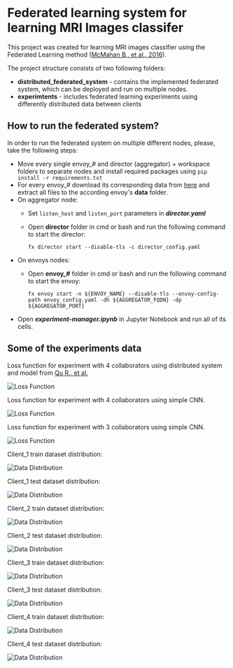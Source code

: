 # Federated learning system for learning MRI Images classifer

This project was created for learning MRI images classifier using the Federated Learning method ([McMahan B., et al., 2016](https://arxiv.org/abs/1602.05629)). 

The project structure consists of two following folders:
- **distributed_federated_system** - contains the implemented federated system, which can be deployed and run on multiple nodes.
- **experimtents** - includes federated learning experiments using differently distributed data between clients

## How to run the federated system?

In order to run the federated system on multiple different nodes, please, take the following steps:
- Move every single envoy_#  and director (aggregator) + workspace folders to separate nodes and install required packages using ```pip install -r requirements.txt```
- For every envoy_# download its corresponding data from [here](https://drive.google.com/drive/folders/1AK5SGLVvkVwENcU2LSI1VudoYdnfWqfJ?usp=sharing) and extract all files to the according envoy's **data** folder.
- On aggregator node:
    - Set ```listen_host``` and ```listen_port``` parameters in ***director.yaml***
    - Open **director** folder in cmd or bash and run the following command to start the director:

        ```fx director start --disable-tls -c director_config.yaml```
- On envoys nodes:
    - Open **envoy_#** folder in cmd or bash and run the following command to start the envoy:
        
        ```fx envoy start -n ${ENVOY_NAME} --disable-tls --envoy-config-path envoy_config.yaml -dh ${AGGREGATOR_FQDN} -dp ${AGGREGATOR_PORT}```
- Open ***experiment-manager.ipynb*** in Jupyter Notebook and run all of its cells.


## Some of the experiments data

Loss function for experiment with 4 collaborators using distributed system and model from [Qu R., et al.](https://www.mdpi.com/2078-2489/13/3/124)

![Loss Function](https://github.com/olegov99/openfl-mri/blob/master/experiments/loss_4_col_openfl.png)

Loss function for experiment with 4 collaborators using simple CNN.

![Loss Function](https://github.com/olegov99/openfl-mri/blob/master/experiments/4_col_loss.png)

Loss function for experiment with 3 collaborators using simple CNN.

![Loss Function](https://github.com/olegov99/openfl-mri/blob/master/experiments/3_col_loss.png)

Client_1 train dataset distribution:

![Data Distribution](https://github.com/olegov99/openfl-mri/blob/master/experiments/clients_data_distribution/client_1_train.png)

Client_1 test dataset distribution:

![Data Distribution](https://github.com/olegov99/openfl-mri/blob/master/experiments/clients_data_distribution/client_1_test.png)

Client_2 train dataset distribution:

![Data Distribution](https://github.com/olegov99/openfl-mri/blob/master/experiments/clients_data_distribution/client_2_train.png)

Client_2 test dataset distribution:

![Data Distribution](https://github.com/olegov99/openfl-mri/blob/master/experiments/clients_data_distribution/client_2_test.png)

Client_3 train dataset distribution:

![Data Distribution](https://github.com/olegov99/openfl-mri/blob/master/experiments/clients_data_distribution/client_3_train.png)

Client_3 test dataset distribution:

![Data Distribution](https://github.com/olegov99/openfl-mri/blob/master/experiments/clients_data_distribution/client_3_test.png)

Client_4 train dataset distribution:

![Data Distribution](https://github.com/olegov99/openfl-mri/blob/master/experiments/clients_data_distribution/client_4_train.png)

Client_4 test dataset distribution:

![Data Distribution](https://github.com/olegov99/openfl-mri/blob/master/experiments/clients_data_distribution/client_4_test.png)




